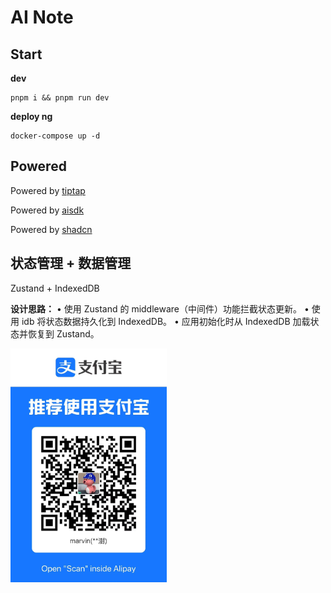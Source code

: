 # AI Note
## Start

**dev**
```shell
pnpm i && pnpm run dev
```

**deploy ng**

```shell
docker-compose up -d
```

## Powered
Powered by [tiptap](https://tiptap.dev/)

Powered by [aisdk](https://sdk.vercel.ai/docs/introduction)

Powered by [shadcn](https://ui.shadcn.com/)

## 状态管理 + 数据管理
Zustand + IndexedDB

**设计思路：**
•	使用 Zustand 的 middleware（中间件）功能拦截状态更新。
•	使用 idb 将状态数据持久化到 IndexedDB。
•	应用初始化时从 IndexedDB 加载状态并恢复到 Zustand。


<!-- markdownlint-disable MD033 -->
<img src='./public/reward/alipay.png' width='250' alt=''/>
<!-- markdownlint-enable MD033 -->
